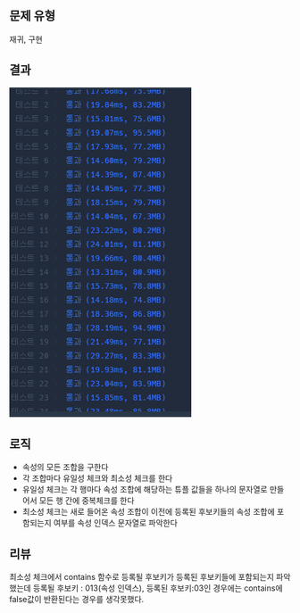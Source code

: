 ## 문제 유형
재귀, 구현
## 결과
![img.png](img.png)
## 로직
- 속성의 모든 조합을 구한다
- 각 조합마다 유일성 체크와 최소성 체크를 한다
- 유일성 체크는 각 행마다 속성 조합에 해당하는 튜플 값들을 하나의 문자열로 만들어서 모든 행 간에 중복체크를 한다
- 최소성 체크는 새로 들어온 속성 조합이 이전에 등록된 후보키들의 속성 조합에 포함되는지 여부를 속성 인덱스 문자열로 파악한다
## 리뷰
최소성 체크에서 contains 함수로 등록될 후보키가 등록된 후보키들에 포함되는지 파악했는데
등록될 후보키 : 013(속성 인덱스), 등록된 후보키:03인 경우에는 contains에 false값이 반환된다는 경우를 생각못했다.
